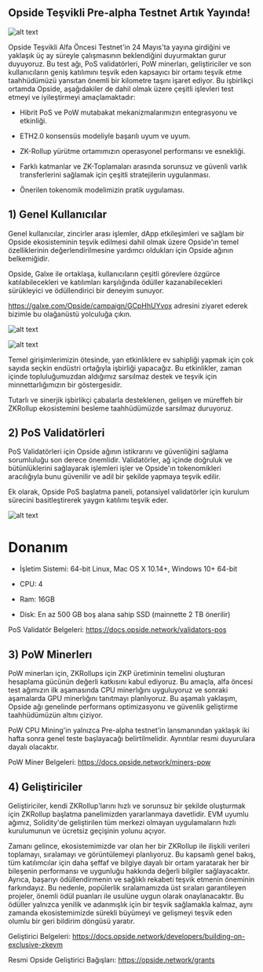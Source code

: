 ## Opside Teşvikli Pre-alpha Testnet Artık Yayında!
![alt text](https://i.hizliresim.com/8nzb9w2.jpeg)

Opside Teşvikli Alfa Öncesi Testnet'in 24 Mayıs'ta yayına girdiğini ve yaklaşık üç ay süreyle çalışmasının beklendiğini duyurmaktan gurur duyuyoruz. Bu test ağı, PoS validatörleri, PoW minerları, geliştiriciler ve son kullanıcıların geniş katılımını teşvik eden kapsayıcı bir ortamı teşvik etme taahhüdümüzü yansıtan önemli bir kilometre taşını işaret ediyor. Bu işbirlikçi ortamda Opside, aşağıdakiler de dahil olmak üzere çeşitli işlevleri test etmeyi ve iyileştirmeyi amaçlamaktadır:

- Hibrit PoS ve PoW mutabakat mekanizmalarımızın entegrasyonu ve etkinliği.

- ETH2.0 konsensüs modeliyle başarılı uyum ve uyum.

- ZK-Rollup yürütme ortamımızın operasyonel performansı ve esnekliği.

- Farklı katmanlar ve ZK-Toplamaları arasında sorunsuz ve güvenli varlık transferlerini sağlamak için çeşitli stratejilerin uygulanması.

- Önerilen tokenomik modelimizin pratik uygulaması.

## 1) Genel Kullanıcılar
Genel kullanıcılar, zincirler arası işlemler, dApp etkileşimleri ve sağlam bir Opside ekosisteminin teşvik edilmesi dahil olmak üzere Opside'ın temel özelliklerinin değerlendirilmesine yardımcı oldukları için Opside ağının belkemiğidir.

Opside, Galxe ile ortaklaşa, kullanıcıların çeşitli görevlere özgürce katılabilecekleri ve katılımları karşılığında ödüller kazanabilecekleri sürükleyici ve ödüllendirici bir deneyim sunuyor.

https://galxe.com/Opside/campaign/GCpHhUYvox adresini ziyaret ederek bizimle bu olağanüstü yolculuğa çıkın.

![alt text](https://i.hizliresim.com/3wtg7j8.png)


![alt text](https://i.hizliresim.com/9o1ernt.png)



Temel girişimlerimizin ötesinde, yan etkinliklere ev sahipliği yapmak için çok sayıda seçkin endüstri ortağıyla işbirliği yapacağız. Bu etkinlikler, zaman içinde topluluğumuzdan aldığımız sarsılmaz destek ve teşvik için minnettarlığımızın bir göstergesidir.

Tutarlı ve sinerjik işbirlikçi çabalarla desteklenen, gelişen ve müreffeh bir ZKRollup ekosistemini besleme taahhüdümüzde sarsılmaz duruyoruz.


## 2) PoS Validatörleri
PoS Validatörleri için Opside ağının istikrarını ve güvenliğini sağlama sorumluluğu son derece önemlidir. Validatörler, ağ içinde doğruluk ve bütünlüklerini sağlayarak işlemleri işler ve Opside'ın tokenomikleri aracılığıyla bunu güvenilir ve adil bir şekilde yapmaya teşvik edilir.

Ek olarak, Opside PoS başlatma paneli, potansiyel validatörler için kurulum sürecini basitleştirerek yaygın katılımı teşvik eder.


![alt text](https://i.hizliresim.com/pu4s2h4.png)

# Donanım

- İşletim Sistemi: 64-bit Linux, Mac OS X 10.14+, Windows 10+ 64-bit

- CPU: 4

- Ram: 16GB

- Disk: En az 500 GB boş alana sahip SSD (mainnette 2 TB önerilir)

PoS Validatör Belgeleri: https://docs.opside.network/validators-pos

## 3) PoW Minerlerı

PoW minerları için, ZKRollups için ZKP üretiminin temelini oluşturan hesaplama gücünün değerli katkısını kabul ediyoruz. Bu amaçla, alfa öncesi test ağımızın ilk aşamasında CPU minerlığını uyguluyoruz ve sonraki aşamalarda GPU minerlığını tanıtmayı planlıyoruz. Bu aşamalı yaklaşım, Opside ağı genelinde performans optimizasyonu ve güvenlik geliştirme taahhüdümüzün altını çiziyor.

PoW CPU Mining'in yalnızca Pre-alpha testnet'in lansmanından yaklaşık iki hafta sonra genel teste başlayacağı belirtilmelidir. Ayrıntılar resmi duyurulara dayalı olacaktır.

PoW Miner Belgeleri: https://docs.opside.network/miners-pow 

## 4) Geliştiriciler

Geliştiriciler, kendi ZKRollup'larını hızlı ve sorunsuz bir şekilde oluşturmak için ZKRollup başlatma panelimizden yararlanmaya davetlidir. EVM uyumlu ağımız, Solidity'de geliştirilen tüm merkezi olmayan uygulamaların hızlı kurulumunun ve ücretsiz geçişinin yolunu açıyor.

Zamanı gelince, ekosistemimizde var olan her bir ZKRollup ile ilişkili verileri toplamayı, sıralamayı ve görüntülemeyi planlıyoruz. Bu kapsamlı genel bakış, tüm katılımcılar için daha şeffaf ve bilgiye dayalı bir ortam yaratarak her bir bileşenin performansı ve uygunluğu hakkında değerli bilgiler sağlayacaktır. Ayrıca, başarıyı ödüllendirmenin ve sağlıklı rekabeti teşvik etmenin öneminin farkındayız. Bu nedenle, popülerlik sıralamamızda üst sıraları garantileyen projeler, önemli ödül puanları ile usulüne uygun olarak onaylanacaktır. Bu ödüller yalnızca yenilik ve adanmışlık için bir teşvik sağlamakla kalmaz, aynı zamanda ekosistemimizde sürekli büyümeyi ve gelişmeyi teşvik eden olumlu bir geri bildirim döngüsü yaratır.

Geliştirici Belgeleri: https://docs.opside.network/developers/building-on-exclusive-zkevm

Resmi Opside Geliştirici Bağışları: https://opside.network/grants





